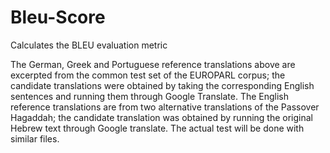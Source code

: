 # Bleu-Score

Calculates the BLEU evaluation metric

The German, Greek and Portuguese reference translations above are excerpted from the common test set of the EUROPARL corpus; the candidate translations were obtained by taking the corresponding English sentences and running them through Google Translate. The English reference translations are from two alternative translations of the Passover Hagaddah; the candidate translation was obtained by running the original Hebrew text through Google translate. The actual test will be done with similar files. 
